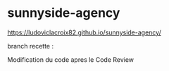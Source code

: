# sunnyside-agency

https://ludoviclacroix82.github.io/sunnyside-agency/

branch recette :

Modification du code apres le Code Review